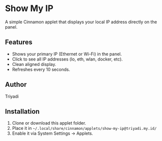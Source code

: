 # Show My IP

A simple Cinnamon applet that displays your local IP address directly on the panel.

## Features

- Shows your primary IP (Ethernet or Wi-Fi) in the panel.
- Click to see all IP addresses (lo, eth, wlan, docker, etc).
- Clean aligned display.
- Refreshes every 10 seconds.

## Author

Triyadi

## Installation

1. Clone or download this applet folder.
2. Place it in `~/.local/share/cinnamon/applets/show-my-ip@triyadi.my.id/`
3. Enable it via System Settings → Applets.
